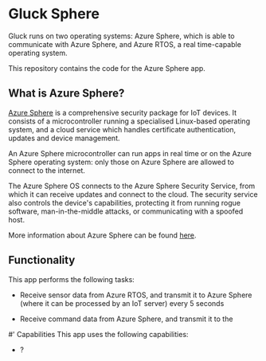 # Gluck Sphere
Gluck runs on two operating systems: Azure Sphere, which is able to communicate with Azure Sphere, and Azure RTOS, a real time-capable operating system.

This repository contains the code for the Azure Sphere app.

## What is Azure Sphere?
[Azure Sphere](https://azure.microsoft.com/en-gb/services/azure-sphere/ "Azure Sphere") is a comprehensive security package for IoT devices. It consists of a microcontroller running a specialised Linux-based operating system, and a cloud service which handles certificate authentication, updates and device management.

An Azure Sphere microcontroller can run apps in real time or on the Azure Sphere operating system: only those on Azure Sphere are allowed to connect to the internet.

The Azure Sphere OS connects to the Azure Sphere Security Service, from which it can receive updates and connect to the cloud. The security service also controls the device's capabilities, protecting it from running rogue software, man-in-the-middle attacks, or communicating with a spoofed host.

More information about Azure Sphere can be found [here](https://docs.microsoft.com/en-us/azure-sphere/product-overview/what-is-azure-sphere "What is Azure Sphere?").

## Functionality
This app performs the following tasks:

- Receive sensor data from Azure RTOS, and transmit it to Azure Sphere (where it can be processed by an IoT server) every 5 seconds

- Receive command data from Azure Sphere, and transmit it to the

#' Capabilities
This app uses the following capabilities:

- ?
